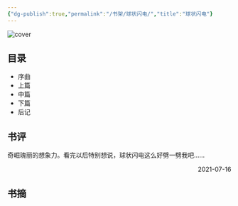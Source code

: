 ```yaml
---
{"dg-publish":true,"permalink":"/书架/球状闪电/","title":"球状闪电"}
---
```



![cover](https://s2.loli.net/2025/10/10/3DhkmMpu9LtPQBy.png)

## 目录


  - 序曲
  - 上篇
  - 中篇
  - 下篇
  - 后记

## 书评

奇崛瑰丽的想象力。看完以后特别想说，球状闪电这么好劈一劈我吧……

<p align="right">2021-07-16</p>

## 书摘